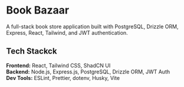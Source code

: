 # Book Bazaar

A full-stack book store application built with PostgreSQL, Drizzle ORM, Express, React, Tailwind, and JWT authentication.

## Tech Stackck

**Frontend:** React, Tailwind CSS, ShadCN UI  
**Backend:** Node.js, Express.js, PostgreSQL, Drizzle ORM, JWT Auth  
**Dev Tools:** ESLint, Prettier, dotenv, Husky, Vite
